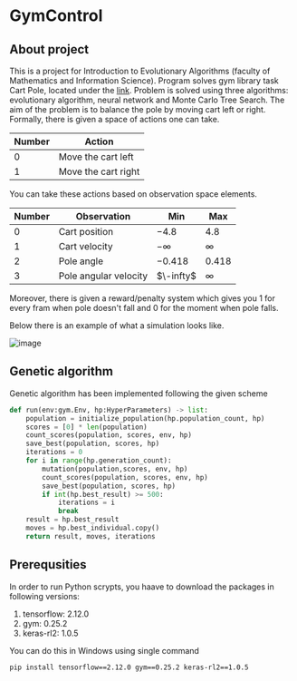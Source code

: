 # GymControl

## About project

This is a project for Introduction to Evolutionary Algorithms (faculty of Mathematics and Information Science). Program solves gym library task Cart Pole, located under the <a href="https://www.gymlibrary.dev/environments/classic_control/cart_pole/"> link</a>. Problem is solved using three algorithms: evolutionary algorithm, neural network and Monte Carlo Tree Search. The aim of the problem is to balance the pole by moving cart left or right. Formally, there is given a space of actions one can take.

| Number | Action |
| ------ | ------ |
| 0      | Move the cart left |
| 1      | Move the cart right |

You can take these actions based on observation space elements.

| Number | Observation | Min | Max |
| ------ | ----------- | --- | --- |
| 0 | Cart position | $`-4.8`$ | $`4.8`$ |
| 1 | Cart velocity | $`-\infty`$ | $`\infty`$ |
| 2 | Pole angle | $`-0.418`$ | $`0.418`$ |
| 3 | Pole angular velocity | $`\-infty`$ | $`\infty`$ |

Moreover, there is given a reward/penalty system which gives you 1 for every fram when pole doesn't fall and 0 for the moment when pole falls.

Below there is an example of what a simulation looks like.

![image](https://github.com/kubawini/GymControl/assets/93740269/5cf2a348-d903-4eca-8091-2b5d63ae6651)

## Genetic algorithm
Genetic algorithm has been implemented following the given scheme

```python
def run(env:gym.Env, hp:HyperParameters) -> list:
    population = initialize_population(hp.population_count, hp)
    scores = [0] * len(population)
    count_scores(population, scores, env, hp)
    save_best(population, scores, hp)
    iterations = 0
    for i in range(hp.generation_count):
        mutation(population,scores, env, hp)
        count_scores(population, scores, env, hp)
        save_best(population, scores, hp)
        if int(hp.best_result) >= 500:
            iterations = i
            break
    result = hp.best_result
    moves = hp.best_individual.copy()
    return result, moves, iterations
```



## Prerequsities
In order to run Python scrypts, you haave to download the packages in following versions:
1. tensorflow: 2.12.0
2. gym: 0.25.2
3. keras-rl2: 1.0.5

You can do this in Windows using single command

```bash
pip install tensorflow==2.12.0 gym==0.25.2 keras-rl2==1.0.5
```
